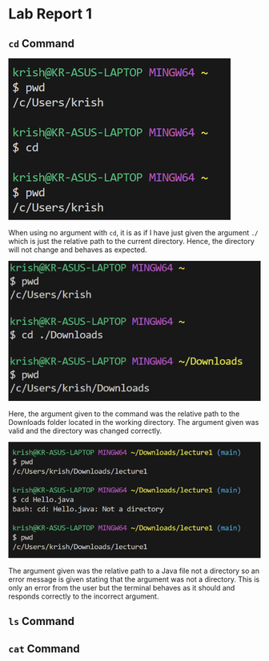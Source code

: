 # Lab Report 1

## `cd` Command
![Image](lab11.png)

When using no argument with `cd`, it is as if I have just given the argument `./` which is just the relative path to the current directory. Hence, the directory will not change and behaves as expected.

![Image](lab12.png)

Here, the argument given to the command was the relative path to the Downloads folder located in the working directory. The argument given was valid and the directory was changed correctly. 

![Image](lab13.png)

The argument given was the relative path to a Java file not a directory so an error message is given stating that the argument was not a directory. This is only an error from the user but the terminal behaves as it should and responds correctly to the incorrect argument.

## `ls` Command

## `cat` Command

